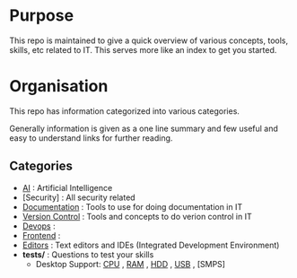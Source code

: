 # Purpose
This repo is maintained to give a quick overview of various concepts, tools, skills, etc related to IT.
This serves more like an index to get you started.

# Organisation
This repo has information categorized into various categories.

Generally information is given as a one line summary and few useful and easy to understand links for further reading.

## Categories
- [AI](AI.md) : Artificial Intelligence
- [Security] : All security related
- [Documentation](Documentation.md) : Tools to use for doing documentation in IT
- [Version Control](Version-Control.md) : Tools and concepts to do verion control in IT
- [Devops](Devops.md) : 
- [Frontend](Frontend.md) : 
- [Editors](Editors.md) : Text editors and IDEs (Integrated Development Environment)
- **tests/** : Questions to test your skills
  - Desktop Support: [CPU](tests/cpu.md) , [RAM](tests/ram.md) , [HDD](tests/hdd.md) , [USB](tests/usb.md) , [SMPS]


